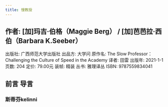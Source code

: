 ```yaml
---
title: 慢教授
---
```


## 作者: [加]玛吉·伯格（Maggie Berg） / [加]芭芭拉·西伯（Barbara K.Seeber）
出版社: 广西师范大学出版社
出品方: 大学问
原作名: The Slow Professor：Challenging the Culture of Speed in the Academy
译者: 田雷
出版年: 2021-1-1
页数: 204
定价: 79.00元
装帧: 精装
丛书: 雅理译丛
ISBN: 9787559834041
## 前言 导言
### 斯蒂芬kelinni
